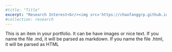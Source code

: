 ```yaml
--- 
#title: "Title" 
excerpt: "Research Interest<br/><img src='https://chaofanggrp.github.io/pages/images/Picture1.png'>" 
#collection: research 
--- 
```


This is an item in your portfolio. It can be have images or nice text. If you name the file .md, it will be parsed as markdown. If you name the file .html, it will be parsed as HTML
